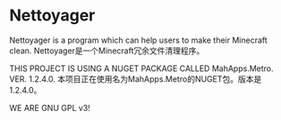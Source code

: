 # Nettoyager
Nettoyager is a program which can help users to make their Minecraft clean.
Nettoyager是一个Minecraft冗余文件清理程序。

THIS PROJECT IS USING A NUGET PACKAGE CALLED MahApps.Metro. VER. 1.2.4.0.
本项目正在使用名为MahApps.Metro的NUGET包。版本是1.2.4.0。

WE ARE GNU GPL v3!